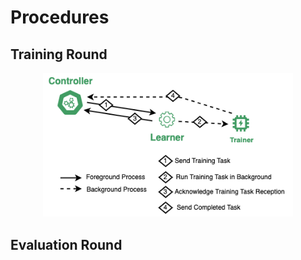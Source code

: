 Procedures
=============================

## Training Round

<div align="center">
 <img 
    src="../img/MetisFL-ControllerLearner-TrainingTaskSubmission.png" width="400px", alt="Execution Flow Overview.">
</div>

## Evaluation Round